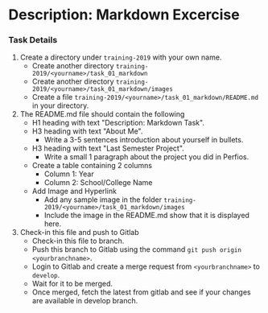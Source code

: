  # Description: Markdown Excercise

### Task Details
1. Create a directory under `training-2019` with your own name.
    - Create another directory `training-2019/<yourname>/task_01_markdown`
    - Create another directory `training-2019/<yourname>/task_01_markdown/images`
    - Create a file `training-2019/<yourname>/task_01_markdown/README.md` in your directory.
2. The README.md file should contain the following
    - H1 heading with text "Description: Markdown Task".
    - H3 heading with text "About Me". 
        - Write a 3-5 sentences introduction about yourself in bullets.
    - H3 heading with text "Last Semester Project". 
        - Write a small 1 paragraph about the project you did in Perfios.
    - Create a table containing 2 columns
	    - Column 1: Year
	    - Column 2: School/College Name
	- Add Image and Hyperlink
	    - Add any sample image in the folder `training-2019/<yourname>/task_01_markdown/images`
	    - Include the image in the README.md show that it is displayed here.
3. Check-in this file and push to Gitlab
    - Check-in this file to <yourname> branch.
    - Push this branch to Gitlab using the command `git push origin <yourbranchname>`.
    - Login to Gitlab and create a merge request from `<yourbranchname>` to `develop`.
    - Wait for it to be merged. 
    - Once merged, fetch the latest from gitlab and see if your changes are available in develop branch.
